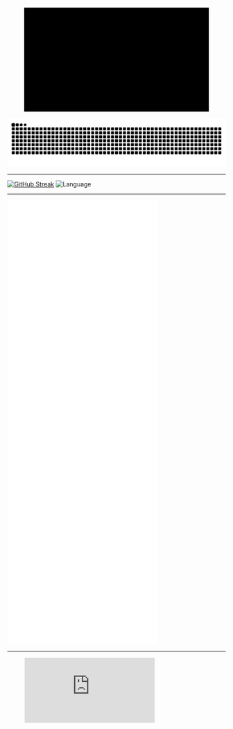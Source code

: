 <p align="center">
  <img src="https://github.com/gajakannan/gajakannan/raw/master/llap.gif" alt="Hi there, Live Long and Prosper 🖖🏾">
</p>

![Snake animation](https://github.com/gajakannan/gajakannan/blob/output/github-contribution-grid-snake-dark.svg)

---

[![GitHub Streak](https://github-readme-streak-stats.herokuapp.com?user=gajakannan&theme=holi-theme&hide_border=true&border_radius=0&fire=55B3EB)](https://git.io/streak-stats)
![Language](https://github-readme-stats.vercel.app/api/top-langs/?username=gajakannan&&layout=compact&hide_border=true&theme=darcula&bg_color=00000000&langs_count=4)

---
![Metrics](https://github.com/gajakannan/gajakannan/raw/main/github-metrics.svg)

---
<figure><embed src="https://wakatime.com/share/@018ef403-2f3e-4def-8f6e-41c17a93cd7d/47bc0dc3-9c6e-490a-80e8-ee2952f8a5fb.svg"></embed></figure>

<!--
**gajakannan/gajakannan** is a ✨ _special_ ✨ repository because its `README.md` (this file) appears on your GitHub profile.

Here are some ideas to get you started:

- 🔭 I’m currently working on ...
- 🌱 I’m currently learning ...
- 👯 I’m looking to collaborate on ...
- 🤔 I’m looking for help with ...
- 💬 Ask me about ...
- 📫 How to reach me: ...
- ⚡ Fun fact: ...

![GitHub Stats](https://github-readme-stats.vercel.app/api?username=gajakannan&theme=radical)
-->
